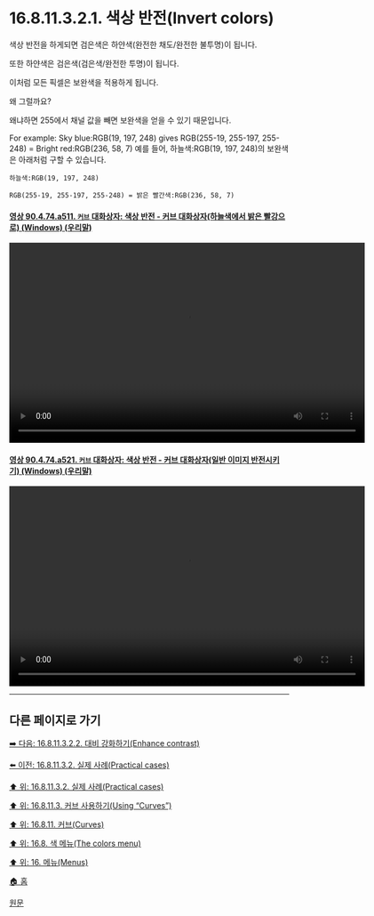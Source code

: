 # 16.8.11.3.2.1. 색상 반전(Invert colors)
색상 반전을 하게되면 검은색은 하얀색(완전한 채도/완전한 불투명)이 됩니다. 

또한 하얀색은 검은색(검은색/완전한 투명)이 됩니다.

이처럼 모든 픽셀은 보완색을 적용하게 됩니다.

왜 그럴까요?

왜냐하면 255에서 채널 값을 빼면 보완색을 얻을 수 있기 때문입니다.

For example: Sky blue:RGB(19, 197, 248) gives RGB(255-19, 255-197, 255-248) = Bright red:RGB(236, 58, 7)
예를 들어, 하늘색:RGB(19, 197, 248)의 보완색은 아래처럼 구할 수 있습니다.

```
하늘색:RGB(19, 197, 248)

RGB(255-19, 255-197, 255-248) = 밝은 빨간색:RGB(236, 58, 7)
```

<a id="90-04-74-a511"></a>

#### [영상 90.4.74.a511. `커브` 대화상자: 색상 반전 - 커브 대화상자(하늘색에서 밝은 빨강으로) (Windows) (우리말)](./90-04-0074-curves.md#90-04-74-a511)
<video controls="controls" width="640" height="360" src="https://github.com/user-attachments/assets/a082cc91-242c-4475-a827-1f43d78c071a"></video>

<a id="90-04-74-a521"></a>

#### [영상 90.4.74.a521. `커브` 대화상자: 색상 반전 - 커브 대화상자(일반 이미지 반전시키기) (Windows) (우리말)](./90-04-0074-curves.md#90-04-74-a521)
<video controls="controls" width="640" height="360" src="https://github.com/user-attachments/assets/7a6041fb-2f6c-448a-80bf-f1929d61ae37"></video>

***

## 다른 페이지로 가기

[➡️ 다음: 16.8.11.3.2.2. 대비 강화하기(Enhance contrast)](./16-08-11-03-02-02-enhance_contrast.md)

[⬅️ 이전: 16.8.11.3.2. 실제 사례(Practical cases)](./16-08-11-03-02-00-practical_cases.md)

[⬆️ 위: 16.8.11.3.2. 실제 사례(Practical cases)](./16-08-11-03-02-00-practical_cases.md)

[⬆️ 위: 16.8.11.3. 커브 사용하기(Using “Curves”)](./16-08-11-03-00-using_curves.md)

[⬆️ 위: 16.8.11. 커브(Curves)](./16-08-11-00-curves.md)

[⬆️ 위: 16.8. 색 메뉴(The colors menu)](./16-08-00-the-colors-menu.md)

[⬆️ 위: 16. 메뉴(Menus)](./16-00-menus.md)

[🏠 홈](./00-home.md)

[원문](https://docs.gimp.org/2.10/ko/gimp-tool-curves.html#idm31498)